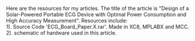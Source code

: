 Here are the resources for my articles. The title of the article is "Design of a Solar-Powered Portable ECG Device with Optimal Power Consumption and High Accuracy Measurement". Resources include:<br />
1). Source Code 'ECG_Board_Paper.X.rar'. Made in XC8, MPLABX and MCC.<br />
2). schematic of hardware  used in this article.
